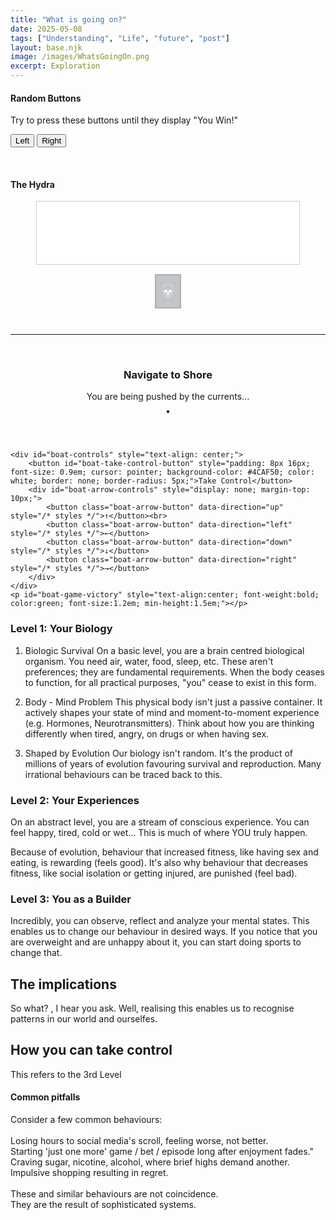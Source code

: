```yaml
---
title: "What is going on?"
date: 2025-05-08
tags: ["Understanding", "Life", "future", "post"]
layout: base.njk
image: /images/WhatsGoingOn.png
excerpt: Exploration
---
```



#### Random Buttons
<div class="interactive-game-two">
<p class="game-instruction">Try to press these buttons until they display "You Win!"</p>
  <div class="game-buttons-container">
    <button id="left-button">Left</button> 
    <button id="right-button">Right</button>
  </div>
  <p id="hint-message" aria-live="polite" style="min-height: 1.2em;"></p> 
  <p id="victory-message" aria-live="polite"></p> 
</div>
<script src="/js/buttons.js" defer></script>

#### The Hydra

<div class="interactive-skull-game">
  <div id="problem-box-container" style="display: flex; flex-wrap: wrap; justify-content: center; align-items: center; min-height: 80px; padding: 10px; border: 1px solid #ccc; margin: 10px auto; width: 90%; max-width: 400px; background-color: #ffffff;">
  </div>
  <div style="text-align: center; margin-top: 15px;">
    <button id="skull-button" style="font-size: 2.5em; padding: 5px 10px; background-color: #6c757d; color: white; border: 2px solid #343a40; cursor: not-allowed; opacity: 0.4;" >💀</button>
  </div>
  <p id="skull-game-message" aria-live="polite" style="text-align: center; min-height: 1.2em; font-weight: bold; margin-top: 10px;"></p>
</div>
<hr>
<script src="/js/hydra.js" defer></script>


<br>


<!-- Game HTML Starts Here -->
<div class="game-wrapper-boat-game"> <!-- More specific class name -->
    <h3 style="text-align: center;">Navigate to Shore</h3>
    <p id="boat-game-status" style="text-align: center;">You are being pushed by the currents...</p>
    <div id="boat-game-container" style="display: flex; flex-direction: column; align-items: center; margin-bottom: 20px;">
        <div id="boat-grid-container" style="display: grid; /* Columns/rows set by JS */ border: 2px solid #333; /* Width/height set by JS */ position: relative; background-color: #add8e6;">
            <!-- Grid will be generated by JS -->
        </div>
        <div id="boat-game-message-container" style="height: 30px; /* width set by JS */ text-align: center; margin-top: 10px;">
            <p id="boat-game-message" style="color: red; font-weight: bold; font-size: 1em; min-height: 1.2em;"> </p>
        </div>
    </div>

    <div id="boat-controls" style="text-align: center;">
        <button id="boat-take-control-button" style="padding: 8px 16px; font-size: 0.9em; cursor: pointer; background-color: #4CAF50; color: white; border: none; border-radius: 5px;">Take Control</button>
        <div id="boat-arrow-controls" style="display: none; margin-top: 10px;">
            <button class="boat-arrow-button" data-direction="up" style="/* styles */">↑</button><br>
            <button class="boat-arrow-button" data-direction="left" style="/* styles */">←</button>
            <button class="boat-arrow-button" data-direction="down" style="/* styles */">↓</button>
            <button class="boat-arrow-button" data-direction="right" style="/* styles */">→</button>
        </div>
    </div>
    <p id="boat-game-victory" style="text-align:center; font-weight:bold; color:green; font-size:1.2em; min-height:1.5em;"></p>
</div>
<script src="/js/boat.js" defer></script>


### Level 1: Your Biology

1. Biologic Survival
On a basic level, you are a brain centred biological organism.
You need air, water, food, sleep, etc. These aren't preferences; they are fundamental requirements. 
When the body ceases to function, for all practical purposes, "you" cease to exist in this form.

2. Body - Mind Problem
This physical body isn't just a passive container. 
It actively shapes your state of mind and moment-to-moment experience (e.g. Hormones, Neurotransmitters).
Think about how you are thinking differently when tired, angry, on drugs or when having sex.

3. Shaped by Evolution
Our biology isn't random.
It's the product of millions of years of evolution favouring survival and reproduction.
Many irrational behaviours can be traced back to this.


### Level 2: Your Experiences
On an abstract level, you are a stream of conscious experience. You can feel happy, tired, cold or wet...
This is much of where YOU truly happen. 

Because of evolution, behaviour that increased fitness, like having sex and eating, is rewarding (feels good). 
It's also why behaviour that decreases fitness, like social isolation or getting injured, are punished (feel bad).

### Level 3: You as a Builder
Incredibly, you can observe, reflect and analyze your mental states. 
This enables us to change our behaviour in desired ways. 
If you notice that you are overweight and are unhappy about it, you can start doing sports to change that.



## The implications

So what? , I hear you ask.
Well, realising this enables us to recognise patterns in our world and ourselfes.


## How you can take control

This refers to the 3rd Level


#### Common pitfalls <br>
Consider a few common behaviours: <br><br>
  Losing hours to social media's scroll, feeling worse, not better. <br>
  Starting 'just one more' game / bet / episode long after enjoyment fades." <br>
  Craving sugar, nicotine, alcohol, where brief highs demand another. <br>
  Impulsive shopping resulting in regret. <br><br>
These and similar behaviours are not coincidence. <br>
They are the result of sophisticated systems. <br>